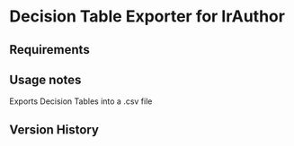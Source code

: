 # Decision Table Exporter for IrAuthor

## Requirements

## Usage notes
Exports Decision Tables into a .csv file

## Version History
